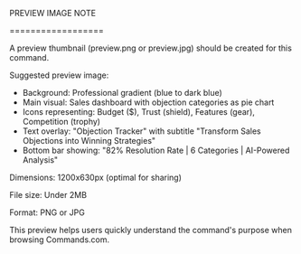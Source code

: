 ﻿PREVIEW IMAGE NOTE

\==================

A preview thumbnail (preview.png or preview.jpg) should be created for this command.

Suggested preview image:

- Background: Professional gradient (blue to dark blue)
- Main visual: Sales dashboard with objection categories as pie chart
- Icons representing: Budget ($), Trust (shield), Features (gear), Competition (trophy)
- Text overlay: "Objection Tracker" with subtitle "Transform Sales Objections into Winning Strategies"
- Bottom bar showing: "82% Resolution Rate | 6 Categories | AI-Powered Analysis"

Dimensions: 1200x630px (optimal for sharing)

File size: Under 2MB

Format: PNG or JPG

This preview helps users quickly understand the command's purpose when browsing Commands.com.

